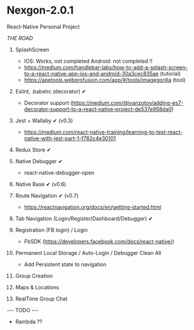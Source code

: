 # Nexgon-2.0.1
React-Native Personal Project

*THE ROAD*

1) SplashScreen
   - IOS: Works, not completed Android: not completed !! 
   - https://medium.com/handlebar-labs/how-to-add-a-splash-screen-to-a-react-native-app-ios-and-android-30a3cec835ae (tutorial)
   - https://apetools.webprofusion.com/app/#/tools/imagegorilla (tool)
   
2) Eslint, .babelrc (decorator) ✔
    - Decorator support (https://medium.com/@ivanzotov/adding-es7-decorator-support-to-a-react-native-project-de537e958da0)

3) Jest + Wallaby ✔ (v0.3)
    - https://medium.com/react-native-training/learning-to-test-react-native-with-jest-part-1-f782c4e30101

4) Redux Store ✔

5) Native Debugger ✔
    - react-native-debugger-open

6) Native Base ✔ (v0.6)

7) Route Navigation ✔ (v0.7)
    - https://reactnavigation.org/docs/en/getting-started.html

8) Tab Navigation (Login/Register/Dashboard/Debugger) ✔

9) Registration (FB login) / Login
    - FbSDK (https://developers.facebook.com/docs/react-native/)

10) Permanent Local Storage / Auto-Login / Debugger Clean All
    - Add Persistent state to navigation    

11) Group Creation

13) Maps & Locations

14) RealTime Group Chat

 --- TODO ---
   
   - Rambda ??
